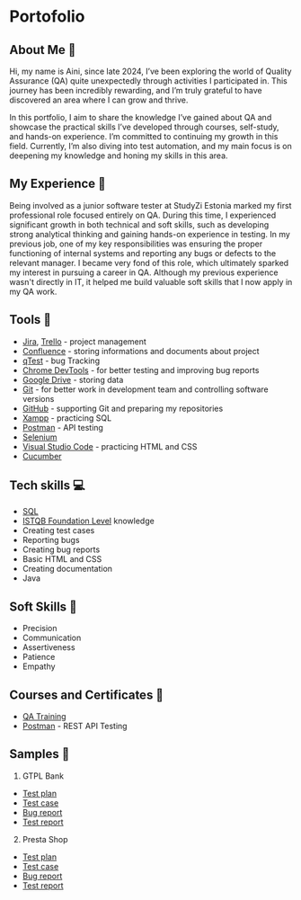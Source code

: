 # Portofolio

## About Me 👋
Hi, my name is Aini, since late 2024, I’ve been exploring the world of Quality Assurance (QA) quite unexpectedly through activities I participated in. This journey has been incredibly rewarding, and I’m truly grateful to have discovered an area where I can grow and thrive.

In this portfolio, I aim to share the knowledge I’ve gained about QA and showcase the practical skills I’ve developed through courses, self-study, and hands-on experience. I’m committed to continuing my growth in this field. Currently, I’m also diving into test automation, and my main focus is on deepening my knowledge and honing my skills in this area.

## My Experience 🏢
Being involved as a junior software tester at StudyZi Estonia marked my first professional role focused entirely on QA. During this time, I experienced significant growth in both technical and soft skills, such as developing strong analytical thinking and gaining hands-on experience in testing. In my previous job, one of my key responsibilities was ensuring the proper functioning of internal systems and reporting any bugs or defects to the relevant manager. I became very fond of this role, which ultimately sparked my interest in pursuing a career in QA. Although my previous experience wasn't directly in IT, it helped me build valuable soft skills that I now apply in my QA work.

## Tools 🔧
- [Jira](https://www.atlassian.com/pl/software/jira), [Trello](https://trello.com/?campaign=18416577516&adgroup=142092507816&targetid=kwd-3609071522&matchtype=e&network=g&device=c&device_model=&creative=672183077508&keyword=trello&placement=&target=&ds_eid=700000001557344&ds_e1=GOOGLE&gad_source=1&gclid=Cj0KCQiAhvK8BhDfARIsABsPy4jAwfdKjMVEgKqrZLt40V0ly2NaVhH3vwL-zyc9cZzskcJ1MvgEuI8aAv59EALw_wcB) - project management
- [Confluence](https://www.atlassian.com/software/confluence) - storing informations and documents about project
- [qTest](https://www.tricentis.com/products/unified-test-management-qtest/test-case-manager) - bug Tracking
- [Chrome DevTools](https://developer.chrome.com/docs/devtools/) - for better testing and improving bug reports
- [Google Drive](https://workspace.google.com/intl/pl_pl/products/drive/) - storing data
- [Git](https://git-scm.com/) - for better work in development team and controlling software versions
- [GitHub](https://github.com/) - supporting Git and preparing my repositories
- [Xampp](https://www.apachefriends.org/pl/index.html) - practicing SQL
- [Postman](https://www.apachefriends.org/pl/index.html) - API testing
- [Selenium](https://www.selenium.dev/)
- [Visual Studio Code](https://code.visualstudio.com/) - practicing HTML and CSS
- [Cucumber](https://cucumber.io/)

## Tech skills 💻
- [SQL](https://support.microsoft.com/en-us/office/access-sql-basic-concepts-vocabulary-and-syntax-444d0303-cde1-424e-9a74-e8dc3e460671)
- [ISTQB Foundation Level]() knowledge
- Creating test cases
- Reporting bugs
- Creating bug reports
- Basic HTML and CSS
- Creating documentation
- Java

## Soft Skills 📁
- Precision
- Communication
- Assertiveness
- Patience
- Empathy

## Courses and Certificates 📘
- [QA Training]([https://www.linkedin.com/learning/programming-foundations-software-testing-qa](https://quilted-waterfall-12e.notion.site/176cb7264df780ad8945db4c9e76a561?pvs=4))
- [Postman](https://www.postman.com/) - REST API Testing
  
## Samples 🔭
1.	GTPL Bank
-	[Test plan](https://drive.google.com/file/d/1ud8308ErQSJMsLDSNK9_njdsgWzWMKhf/view?usp=sharing) 
-	[Test case](https://drive.google.com/file/d/1pKoozKmf-BVCMgyce4_1qRsn5YREFm8g/view?usp=sharing) 
-	[Bug report](https://docs.google.com/spreadsheets/d/1P5C-L33qYZ9g7HSgtbTvqJAq7ObkZ11MDkVf6_b9Iok/edit?usp=sharing)
-	[Test report](https://drive.google.com/file/d/160NJKNEQwPqKarKbyX692ajtTRNLapz-/view?usp=sharing)
2.	Presta Shop
-	[Test plan](https://drive.google.com/file/d/1gAMhCComYo4mKGJ2O_RuIV-RW9cblOXo/view?usp=sharing)
-	[Test case](https://drive.google.com/file/d/10jldpRbBBuos666URDMzLO71IL4YTAN9/view?usp=sharing)
-	[Bug report](https://docs.google.com/spreadsheets/d/19h4IFilScQIYBzXRGuEfcnCXJMiLR792rRN8pdEv1bc/edit?usp=sharing)
-	[Test report](https://drive.google.com/file/d/1OZLX4ddeLUZa7BJreA33cHIQOqNw7skT/view?usp=sharing)

